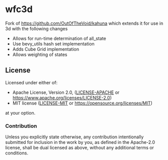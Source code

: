 wfc3d
======

Fork of https://github.com/OutOfTheVoid/kahuna which extends it for use in 3d with the following changes
- Allows for run-time determination of all_state
- Use bevy_utils hash set implementation
- Adds Cube Grid implementation
- Allows weighting of states

## License

Licensed under either of:

 * Apache License, Version 2.0, ([LICENSE-APACHE](LICENSE-APACHE) or https://www.apache.org/licenses/LICENSE-2.0)
 * MIT license ([LICENSE-MIT](LICENSE-MIT) or https://opensource.org/licenses/MIT)

at your option.

### Contribution

Unless you explicitly state otherwise, any contribution intentionally submitted
for inclusion in the work by you, as defined in the Apache-2.0 license, shall be dual licensed as above, without any
additional terms or conditions.
